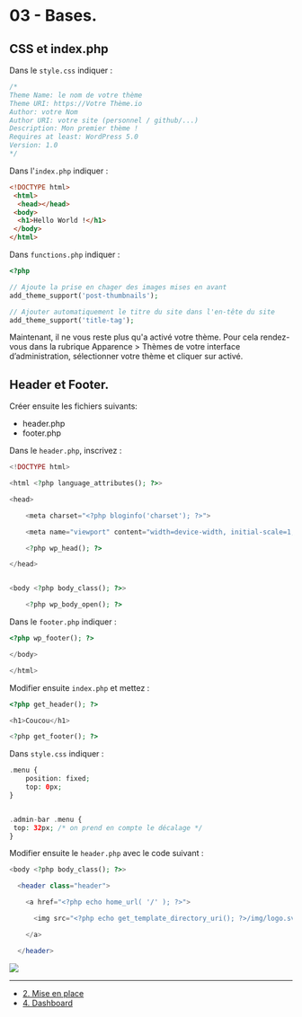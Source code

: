 # 03 - Bases.

## CSS et index.php

Dans le `style.css` indiquer : 

```CSS
/*
Theme Name: le nom de votre thème
Theme URI: https://Votre Thème.io
Author: votre Nom
Author URI: votre site (personnel / github/...)
Description: Mon premier thème ! 
Requires at least: WordPress 5.0
Version: 1.0
*/
```

Dans l'`index.php` indiquer :

```HTML
<!DOCTYPE html>
 <html>
  <head></head>
 <body>
  <h1>Hello World !</h1>
 </body>
</html>
```

Dans `functions.php` indiquer : 

```PHP
<?php 

// Ajoute la prise en chager des images mises en avant
add_theme_support('post-thumbnails');

// Ajouter automatiquement le titre du site dans l'en-tête du site
add_theme_support('title-tag');
```

Maintenant, il ne vous reste plus qu'a activé votre thème. Pour cela rendez-vous dans la rubrique Apparence > Thèmes de votre interface d’administration, sélectionner votre thème et cliquer sur activé.

## Header et Footer.

Créer ensuite les fichiers suivants:
- header.php
- footer.php

Dans le `header.php`, inscrivez :

```PHP
<!DOCTYPE html>

<html <?php language_attributes(); ?>>

<head>

    <meta charset="<?php bloginfo('charset'); ?>">

    <meta name="viewport" content="width=device-width, initial-scale=1, shrink-to-fit=no"/>

    <?php wp_head(); ?>

</head>


<body <?php body_class(); ?>>

    <?php wp_body_open(); ?>
```

Dans le `footer.php` indiquer : 

```PHP
<?php wp_footer(); ?>

</body>

</html>
```

Modifier ensuite `index.php` et mettez : 

```PHP
<?php get_header(); ?>

<h1>Coucou</h1>

<?php get_footer(); ?>
```

Dans `style.css` indiquer : 

```PHP
.menu {
    position: fixed;
    top: 0px;
}


.admin-bar .menu {
 top: 32px; /* on prend en compte le décalage */
}
```

Modifier ensuite le `header.php` avec le code suivant : 

```PHP
<body <?php body_class(); ?>>

  <header class="header">

    <a href="<?php echo home_url( '/' ); ?>">

      <img src="<?php echo get_template_directory_uri(); ?>/img/logo.svg" alt="Logo">

    </a>  

  </header>
  ```
  
 ![](https://media.giphy.com/media/149eCxEQPfhwyY/giphy.gif)

  ---

- [2. Mise en place](./02-Mise-en-place.md)
- [4. Dashboard](./04-Dashboard.md)
